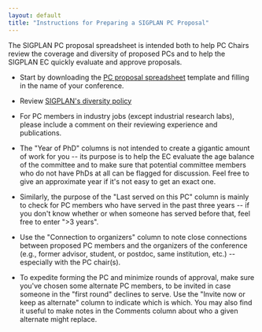 ```yaml
---
layout: default
title: "Instructions for Preparing a SIGPLAN PC Proposal"
---
```


The SIGPLAN PC proposal spreadsheet is intended both to help PC Chairs review the coverage and diversity of proposed PCs and to help the SIGPLAN EC quickly evaluate and approve proposals.  

- Start by downloading the [PC proposal
spreadsheet](/Resources/Guidelines/sigplan-pc-proposal-template.xlsx)
template and filling in the name of your conference.

- Review [SIGPLAN's diversity policy](http://www.sigplan.org/Resources/Policies/Diversity/)

- For PC members in industry jobs (except industrial research labs), please include a comment on their reviewing experience and publications.

- The "Year of PhD" columns is not intended to create a gigantic amount of work for you -- its purpose is to help the EC evaluate the age balance of the committee and to make sure that potential committee members who do not have PhDs at all can be flagged for discussion.  Feel free to give an approximate year if it's not easy to get an exact one.

- Similarly, the purpose of the "Last served on this PC" column is mainly to check for PC members who have served in the past three years -- if you don't know whether or when someone has served before that, feel free to enter ">3 years".

- Use the "Connection to organizers" column to note close connections between proposed PC members and the organizers of the conference (e.g., former advisor, student, or postdoc, same institution, etc.) -- especially with the PC chair(s).

- To expedite forming the PC and minimize rounds of approval, make sure you've chosen some alternate PC members, to be invited in case someone in the "first round" declines to serve.   Use the "Invite now or keep as alternate" column to indicate which is which.  You may also find it useful to make notes in the Comments column about who a given alternate might replace.

